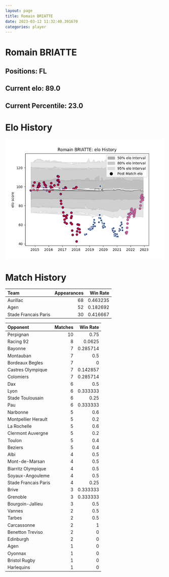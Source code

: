 ```yaml
---  
layout: page  
title: Romain BRIATTE  
date: 2023-03-12 11:32:40.391670  
categories: player  
---
```

# Romain BRIATTE

## Positions: FL

## Current elo: 89.0

## Current Percentile: 23.0

# Elo History


![elo history](history_RomainBRIATTE.png)
# Match History


| Team                 |   Appearances |   Win Rate |
|:---------------------|--------------:|-----------:|
| Aurillac             |            68 |   0.463235 |
| Agen                 |            52 |   0.182692 |
| Stade Francais Paris |            30 |   0.416667 |

| Opponent             |   Matches |   Win Rate |
|:---------------------|----------:|-----------:|
| Perpignan            |        10 |   0.75     |
| Racing 92            |         8 |   0.0625   |
| Bayonne              |         7 |   0.285714 |
| Montauban            |         7 |   0.5      |
| Bordeaux Begles      |         7 |   0        |
| Castres Olympique    |         7 |   0.142857 |
| Colomiers            |         7 |   0.285714 |
| Dax                  |         6 |   0.5      |
| Lyon                 |         6 |   0.333333 |
| Stade Toulousain     |         6 |   0.25     |
| Pau                  |         6 |   0.333333 |
| Narbonne             |         5 |   0.6      |
| Montpellier Herault  |         5 |   0.2      |
| La Rochelle          |         5 |   0.6      |
| Clermont Auvergne    |         5 |   0.2      |
| Toulon               |         5 |   0.4      |
| Beziers              |         5 |   0.4      |
| Albi                 |         4 |   0.5      |
| Mont-de-Marsan       |         4 |   0.5      |
| Biarritz Olympique   |         4 |   0.5      |
| Soyaux-Angouleme     |         4 |   0.5      |
| Stade Francais Paris |         4 |   0.25     |
| Brive                |         3 |   0.333333 |
| Grenoble             |         3 |   0.333333 |
| Bourgoin-Jallieu     |         3 |   0.5      |
| Vannes               |         2 |   0.5      |
| Tarbes               |         2 |   0.5      |
| Carcassonne          |         2 |   1        |
| Benetton Treviso     |         2 |   0        |
| Edinburgh            |         2 |   0        |
| Agen                 |         1 |   0        |
| Oyonnax              |         1 |   0        |
| Bristol Rugby        |         1 |   0        |
| Harlequins           |         1 |   0        |